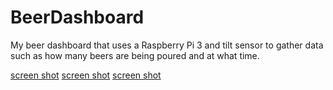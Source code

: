# BeerDashboard
My beer dashboard that uses a Raspberry Pi 3 and tilt sensor to gather data such as how many beers are being poured and at what time.

[screen shot](https://github.com/jessalbarian/BeerDashboard/blob/master/screenshot1.png)
[screen shot](https://github.com/jessalbarian/BeerDashboard/blob/master/screenshot2.png)
[screen shot](https://github.com/jessalbarian/BeerDashboard/blob/master/screenshot3.png)
